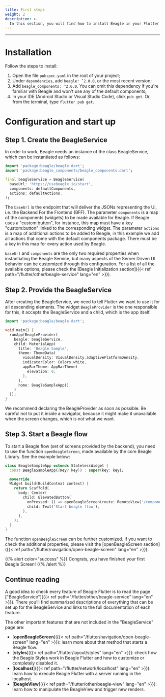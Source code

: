 ```yaml
---
title: First steps
weight: 2
description: >-
  In this section, you will find how to install Beagle in your Flutter application and the initial step-by-step for using the Beagle library in a Flutter project.
---
```


---

# Installation
Follow the steps to install:

1. Open the file `pubspec.yaml` in the root of your project;
2. Under `dependencies`, add `beagle: ˆ2.0.0`, or the most recent version;
3. Add `beagle_components: ^2.0.0`. You can omit this dependency if you're familiar with Beagle and won't use any
of the default components;
4. In your IDE (Android Studio or Visual Studio Code), click `pub get`. Or, from the terminal, type `flutter pub get`.

# Configuration and start up

## Step 1. Create the BeagleService
In order to work, Beagle needs an instance of the class BeagleService, which can be instantiated as follows:

```dart
import 'package:beagle/beagle.dart';
import 'package:beagle_components/beagle_components.dart';

final beagleService = BeagleService(
  baseUrl: 'https://usebeagle.io/start',
  components: defaultComponents,
  actions: defaultActions,
);
```

The `baseUrl` is the endpoint that will deliver the JSONs representing the UI, i.e. the Backend For the Frontend (BFF). The parameter `components` is a map of the components (widgets) to be made available for Beagle. If Beagle uses a "custom:button", for instance, this map must have a key "custom:button" linked to the corresponding widget. The parameter `actions` is a map of additional actions to be added to Beagle, in this example we add all actions that come with the default components package. There must be a key in this map for every action used by Beagle.

`baseUrl` and `components` are the only two required properties when instantiating the Beagle Service, but many aspects of the Server Driven UI behavior can be customized through this configuration. For a list of all the available options, please check the 
[Beagle Initialization section]({{< ref path="/flutter/other/beagle-service" lang="en" >}}).

## Step 2. Provide the BeagleService
After creating the BeagleService, we need to tell Flutter we want to use it for all descending elements. The widget `BeagleProvider` is the one responsible for this, it accepts the BeagleService and a child, which is the app itself.

```dart
import 'package:beagle/beagle.dart';

void main() {
  runApp(BeagleProvider(
    beagle: beagleService,
    child: MaterialApp(
      title: 'Beagle Sample',
      theme: ThemeData(
        visualDensity: VisualDensity.adaptivePlatformDensity,
        indicatorColor: Colors.white,
        appBarTheme: AppBarTheme(
          elevation: 0,
        ),
      ),
      home: BeagleSampleApp()
    )
  ));
}
```

We recommend declaring the BeagleProvider as soon as possible. Be careful not to put it inside a navigator, because it might make it unavailable when the screen changes, which is not what we want.

## Step 3. Start a Beagle flow
To start a Beagle flow (set of screens provided by the backend), you need to use the function `openBeagleScreen`, made available by the core Beagle Library. See the example below:

```dart
class BeagleSampleApp extends StatelessWidget {
  const BeagleSampleApp({Key? key}) : super(key: key);

  @override
  Widget build(BuildContext context) {
    return Scaffold(
      body: Center(
        child: ElevatedButton(
          onPressed: () => openBeagleScreen(route: RemoteView('/components'), context: context),
          child: Text('Start beagle flow'),
        ),
      ),
    );
  }
}
```

The function `openBeagleScreen` can be further customized. If you want to check the additional properties, please visit the [openBeagleScreen section]({{< ref path="/flutter/navigation/open-beagle-screen" lang="en" >}}).

{{% alert color="success" %}}
Congrats, you have finished your first Beagle Screen!
{{% /alert %}}

## Continue reading
A good idea to check every feature of Beagle Flutter is to read the page ["BeagleService"]({{< ref path="/flutter/other/beagle-service" lang="en" >}}). There you'll find summarized descriptions of everything that can be set up for the BeagleService and links to the full documentation of each feature.

The other important features that are not included in the "BeagleService" page are:

- [**openBeagleScreen**]({{< ref path="/flutter/navigation/open-beagle-screen" lang="en" >}}): learn more about that method that starts a Beagle flow.
- [**styles**]({{< ref path="/flutter/layout/styles" lang="en" >}}): check how the Beagle Styles work in Beagle Flutter and how to customize or completely disabled it.
- [**localhost**]({{< ref path="/flutter/network/localhost" lang="en" >}}): learn how to execute Beagle Flutter with a server running in the localhost.
- [**BeagleView**]({{< ref path="/flutter/other/beagle-view" lang="en" >}}): learn how to manipulate the BeagleView and trigger new renders.
